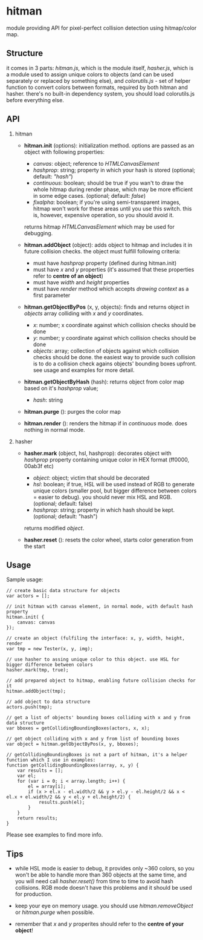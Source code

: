 # hitman

module providing API for pixel-perfect collision detection using hitmap/color map.

## Structure

it comes in 3 parts: *hitman.js*, which is the module itself, *hasher.js*, which is a module used to assign unique colors to objects (and can be used separately or replaced by something else), and *colorutils.js* - set of helper function to convert colors between formats, required by both hitman and hasher. there's no built-in dependency system, you should load colorutils.js before everything else.

## API

1. hitman

	* __hitman.init__ (options): initialization method. options are passed as an object with following properties:
		- *canvas*: object; reference to _HTMLCanvasElement_
		- *hashprop*: string; property in which your hash is stored (optional; default: *"hash"*)
		- *continuous*: boolean; should be true if you wan't to draw the whole hitmap during render phase, which may be more efficient in some edge cases. (optional; default: *false*)
		- *fixalpha*: boolean; if you're using semi-transparent images, hitmap won't work for these areas until you use this switch. this is, however, expensive operation, so you should avoid it.

		returns hitmap _HTMLCanvasElement_ which may be used for debugging.

	* __hitman.addObject__ (object): adds object to hitmap and includes it in future collision checks. the object must fulfill following criteria:
		- must have *hashprop* property (defined during hitman.init)
		- must have *x* and *y* properties (it's assumed that these properties refer to __centre of an object__)
		- must have *width* and *height* properties
		- must have *render* method which accepts *drawing context* as a first parameter

	* __hitman.getObjectByPos__ (x, y, objects): finds and returns object in *objects* array colliding with *x* and *y* coordinates.
		- *x*: number; x coordinate against which collision checks should be done
		- *y*: number; y coordinate against which collision checks should be done
		- *objects*: array; collection of objects against which collision checks should be done. the easiest way to provide such collision is to do a collision check agains objects' bounding boxes upfront. see usage and examples for more detail.

	* __hitman.getObjectByHash__ (hash): returns object from color map based on it's *hashprop* value;
		- *hash*: string

	* __hitman.purge__ (): purges the color map

	* __hitman.render__ (): renders the hitmap if in *continuous* mode. does nothing in normal mode.

2. hasher

	* __hasher.mark__ (object, hsl, hashprop): decorates object with *hashprop* property containing unique color in HEX format (ff0000, 00ab3f etc)
		- *object*: object; victim that should be decorated
		- *hsl*: boolean; if true, HSL will be used instead of RGB to generate unique colors (smaller pool, but bigger difference between colors = easier to debug). you should never mix HSL and RGB. (optional; default: false)
		- *hashprop*: string; property in which hash should be kept. (optional; default: "hash")

		returns modified *object*.

	* __hasher.reset__ (): resets the color wheel, starts color generation from the start

## Usage

Sample usage:

	// create basic data structure for objects
	var actors = [];

	// init hitman with canvas element, in normal mode, with default hash property
	hitman.init( {
	    canvas: canvas
	});

	// create an object (fulfiling the interface: x, y, width, height, render
    var tmp = new Tester(x, y, img);

    // use hasher to assing unique color to this object. use HSL for bigger difference between colors
    hasher.mark(tmp, true);

    // add prepared object to hitmap, enabling future collision checks for it
    hitman.addObject(tmp);

    // add object to data structure
    actors.push(tmp);

    // get a list of objects' bounding boxes colliding with x and y from data structure
    var bboxes = getCollidingBoundingBoxes(actors, x, x);

    // get object colliding with x and y from list of bounding boxes
    var object = hitman.getObjectByPos(x, y, bboxes);

    // getCollidingBoundingBoxes is not a part of hitman, it's a helper function which I use in examples:
    function getCollidingBoundingBoxes(array, x, y) {
	    var results = [];
	    var el;
	    for (var i = 0; i < array.length; i++) {
	        el = array[i];
	        if (x > el.x - el.width/2 && y > el.y - el.height/2 && x < el.x + el.width/2 && y < el.y + el.height/2) {
	            results.push(el);
	        }
	    }
	    return results;
	}

Please see examples to find more info.

## Tips

 * while HSL mode is easier to debug, it provides only ~360 colors, so you won't be able to handle more than 360 objects at the same time, and you will need call *hasher.reset()* from time to time to avoid hash collisions.
RGB mode doesn't have this problems and it should be used for production.

 * keep your eye on memory usage. you should use *hitman.removeObject* or *hitman.purge* when possible.

 * remember that *x* and *y* properites should refer to the **centre of your object**!

